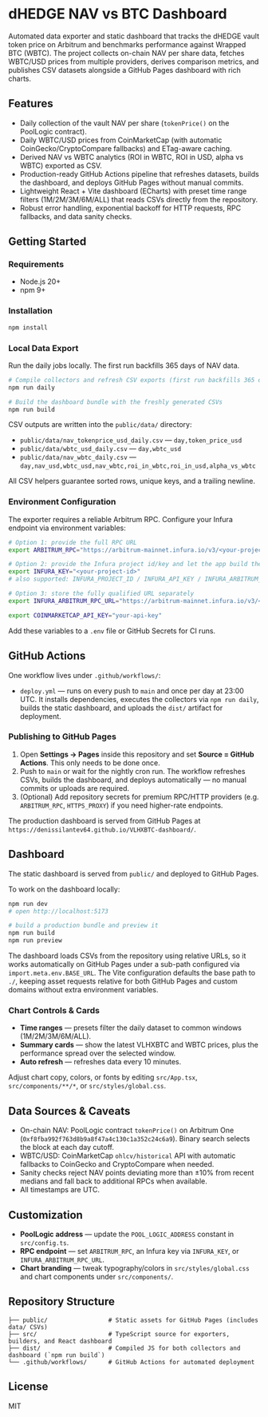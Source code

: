 # dHEDGE NAV vs BTC Dashboard

Automated data exporter and static dashboard that tracks the dHEDGE vault token price on Arbitrum and benchmarks performance against Wrapped BTC (WBTC). The project collects on-chain NAV per share data, fetches WBTC/USD prices from multiple providers, derives comparison metrics, and publishes CSV datasets alongside a GitHub Pages dashboard with rich charts.

## Features

- Daily collection of the vault NAV per share (`tokenPrice()` on the PoolLogic contract).
- Daily WBTC/USD prices from CoinMarketCap (with automatic CoinGecko/CryptoCompare fallbacks) and ETag-aware caching.
- Derived NAV vs WBTC analytics (ROI in WBTC, ROI in USD, alpha vs WBTC) exported as CSV.
- Production-ready GitHub Actions pipeline that refreshes datasets, builds the dashboard, and deploys GitHub Pages without manual commits.
- Lightweight React + Vite dashboard (ECharts) with preset time range filters (1M/2M/3M/6M/ALL) that reads CSVs directly from the repository.
- Robust error handling, exponential backoff for HTTP requests, RPC fallbacks, and data sanity checks.

## Getting Started

### Requirements

- Node.js 20+
- npm 9+

### Installation

```bash
npm install
```

### Local Data Export

Run the daily jobs locally. The first run backfills 365 days of NAV data.

```bash
# Compile collectors and refresh CSV exports (first run backfills 365 days)
npm run daily

# Build the dashboard bundle with the freshly generated CSVs
npm run build
```

CSV outputs are written into the `public/data/` directory:

- `public/data/nav_tokenprice_usd_daily.csv` — `day,token_price_usd`
- `public/data/wbtc_usd_daily.csv` — `day,wbtc_usd`
- `public/data/nav_wbtc_daily.csv` — `day,nav_usd,wbtc_usd,nav_wbtc,roi_in_wbtc,roi_in_usd,alpha_vs_wbtc`

All CSV helpers guarantee sorted rows, unique keys, and a trailing newline.

### Environment Configuration

The exporter requires a reliable Arbitrum RPC. Configure your Infura endpoint via environment variables:

```bash
# Option 1: provide the full RPC URL
export ARBITRUM_RPC="https://arbitrum-mainnet.infura.io/v3/<your-project-id>"

# Option 2: provide the Infura project id/key and let the app build the URL
export INFURA_KEY="<your-project-id>"
# also supported: INFURA_PROJECT_ID / INFURA_API_KEY / INFURA_ARBITRUM_KEY

# Option 3: store the fully qualified URL separately
export INFURA_ARBITRUM_RPC_URL="https://arbitrum-mainnet.infura.io/v3/<your-project-id>"

export COINMARKETCAP_API_KEY="your-api-key"
```

Add these variables to a `.env` file or GitHub Secrets for CI runs.

## GitHub Actions

One workflow lives under `.github/workflows/`:

- `deploy.yml` — runs on every push to `main` and once per day at 23:00 UTC. It installs dependencies, executes the collectors via `npm run daily`, builds the static dashboard, and uploads the `dist/` artifact for deployment.


### Publishing to GitHub Pages

1. Open **Settings → Pages** inside this repository and set **Source = GitHub Actions**. This only needs to be done once.
2. Push to `main` or wait for the nightly cron run. The workflow refreshes CSVs, builds the dashboard, and deploys automatically — no manual commits or uploads are required.
3. (Optional) Add repository secrets for premium RPC/HTTP providers (e.g. `ARBITRUM_RPC`, `HTTPS_PROXY`) if you need higher-rate endpoints.

The production dashboard is served from GitHub Pages at `https://denissilantev64.github.io/VLHXBTC-dashboard/`.

## Dashboard

The static dashboard is served from `public/` and deployed to GitHub Pages.

To work on the dashboard locally:

```bash
npm run dev
# open http://localhost:5173

# build a production bundle and preview it
npm run build
npm run preview
```

The dashboard loads CSVs from the repository using relative URLs, so it works automatically on GitHub Pages under a sub-path configured via `import.meta.env.BASE_URL`. The Vite configuration defaults the base path to `./`, keeping asset requests relative for both GitHub Pages and custom domains without extra environment variables.

### Chart Controls & Cards

- **Time ranges** — presets filter the daily dataset to common windows (1M/2M/3M/6M/ALL).
- **Summary cards** — show the latest VLHXBTC and WBTC prices, plus the performance spread over the selected window.
- **Auto refresh** — refreshes data every 10 minutes.

Adjust chart copy, colors, or fonts by editing `src/App.tsx`, `src/components/**/*`, or `src/styles/global.css`.

## Data Sources & Caveats

- On-chain NAV: PoolLogic contract `tokenPrice()` on Arbitrum One (`0xf8fba992f763d8b9a8f47a4c130c1a352c24c6a9`). Binary search selects the block at each day cutoff.
- WBTC/USD: CoinMarketCap `ohlcv/historical` API with automatic fallbacks to CoinGecko and CryptoCompare when needed.
- Sanity checks reject NAV points deviating more than ±10% from recent medians and fall back to additional RPCs when available.
- All timestamps are UTC.

## Customization

- **PoolLogic address** — update the `POOL_LOGIC_ADDRESS` constant in `src/config.ts`.
- **RPC endpoint** — set `ARBITRUM_RPC`, an Infura key via `INFURA_KEY`, or `INFURA_ARBITRUM_RPC_URL`.
- **Chart branding** — tweak typography/colors in `src/styles/global.css` and chart components under `src/components/`.

## Repository Structure

```
├── public/                 # Static assets for GitHub Pages (includes data/ CSVs)
├── src/                    # TypeScript source for exporters, builders, and React dashboard
├── dist/                   # Compiled JS for both collectors and dashboard (`npm run build`)
└── .github/workflows/      # GitHub Actions for automated deployment

```

## License

MIT
